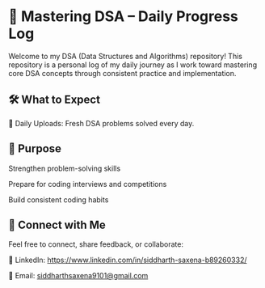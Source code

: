 # 📘 Mastering DSA – Daily Progress Log

Welcome to my DSA (Data Structures and Algorithms) repository!
This repository is a personal log of my daily journey as I work toward mastering core DSA concepts through consistent practice and implementation.

## 🛠️ What to Expect

📅 Daily Uploads: Fresh DSA problems solved every day.

## 🧠 Purpose

Strengthen problem-solving skills

Prepare for coding interviews and competitions

Build consistent coding habits

## 🔗 Connect with Me

Feel free to connect, share feedback, or collaborate:

💼 LinkedIn: https://www.linkedin.com/in/siddharth-saxena-b89260332/

📧 Email: siddharthsaxena9101@gmail.com
